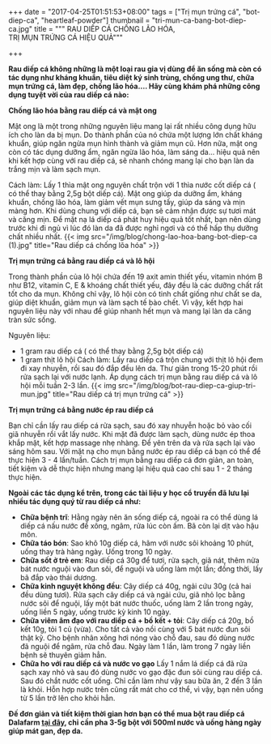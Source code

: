 +++
date = "2017-04-25T01:51:53+08:00"
tags = ["Trị mụn trứng cá", "bot-diep-ca", "heartleaf-powder"]
thumbnail = "tri-mun-ca-bang-bot-diep-ca.jpg"
title = """ RAU DIẾP CÁ CHỐNG LÃO HÓA,  
 TRỊ MỤN TRỨNG CÁ HIỆU QUẢ"""

+++

**Rau diếp cá không những là một loại rau gia vị dùng để ăn sống mà còn có tác dụng như kháng khuẩn, tiêu diệt ký sinh trùng, chống ung thư, chữa mụn trứng cá, làm đẹp, chống lão hóa…. Hãy cùng khám phá những công dụng tuyệt vời của rau diếp cá nào:**<!--more-->

**Chống lão hóa bằng rau diếp cá và mật ong**

Mật ong là một trong những nguyên liệu mang lại rất nhiều công dụng hữu ích cho làn da bị mụn. Do thành phần của nó chứa một lượng lớn chất kháng khuẩn, giúp ngăn ngừa mụn hình thành và giảm mụn cũ. Hơn nữa, mật ong còn có tác dụng dưỡng ẩm, ngăn ngừa lão hóa, làm sáng da… hiệu quả nên khi kết hợp cùng với rau diếp cá, sẽ nhanh chóng mang lại cho bạn làn da trắng mịn và làm sạch mụn.

Cách làm: Lấy 1 thìa mật ong nguyên chất trộn với 1 thìa nước cốt diếp cá ( có thể thay bằng 2,5g bột diếp cá). Mật ong giúp da dưỡng ẩm, kháng khuẩn, chống lão hóa, làm giảm vết mụn sưng tấy, giúp da sáng và mịn màng hơn. Khi dùng chung với diếp cá, bạn sẽ cảm nhận được sự tươi mát và căng mịn.
Để mặt nạ lá diếp cá phát huy hiệu quả tốt nhất, bạn nên dùng trước khi đi ngủ vì lúc đó làn da đã được nghỉ ngơi và có thể hấp thụ dưỡng chất nhiều nhất.
{{< img src="/img/blog/chong-lao-hoa-bang-bot-diep-ca (1).jpg" title="Rau diếp cá chống lõa hóa" >}} 

**Trị mụn trứng cá bằng rau diếp cá và lô hội**

Trong thành phần của lô hội chứa đến 19 axit amin thiết yếu, vitamin nhóm B như B12, vitamin C, E & khoáng chất thiết yếu, đây đều là các dưỡng chất rất tốt cho da mụn. Không chỉ vậy, lô hội còn có tinh chất giống như chất se da, giúp diệt khuẩn, giảm mụn và làm sạch tế bào chết. Vì vậy, kết hợp hai nguyên liệu này với nhau để giúp nhanh hết mụn và mang lại làn da căng tràn sức sống.

 Nguyên liệu:
 
- 1 gram rau diếp cá ( có thể thay bằng 2,5g bột diếp cá)
- 1 gram thịt lô hội 
Cách làm: Lấy rau diếp cá trộn chung với thịt lô hội đem đi xay nhuyễn, rồi sau đó đắp đều lên da. Thư giãn trong 15-20 phút rồi rửa sạch lại với nước lạnh. Áp dụng cách trị mụn bằng rau diếp cá và lô hội mỗi tuần 2-3 lần.
{{< img src="/img/blog/bot-rau-diep-ca-giup-tri-mun.jpg" title="Rau diếp cá trị mụn trứng cá" >}} 

**Trị mụn trứng cá bằng nước ép rau diếp cá**

Bạn chỉ cần lấy rau diếp cá rửa sạch, sau đó xay nhuyễn hoặc bỏ vào cối giã nhuyễn rồi vắt lấy nước. Khi mặt đã được làm sạch, dùng nước ép thoa khắp mặt, kết hợp massage nhẹ nhàng. Để yên trên da và rửa sạch lại vào sáng hôm sau. Với mặt nạ cho mụn bằng nước ép rau diếp cá bạn có thể để thực hiện 3 - 4 lần/tuần.
Cách trị mụn bằng rau diếp cá đơn giản, an toàn, tiết kiệm và dễ thực hiện nhưng mang lại hiệu quả cao chỉ sau 1 - 2 tháng thực hiện.

**Ngoài các tác dụng kể trên, trong các tài liệu y học cổ truyền đã lưu lại nhiều tác dụng quý từ rau diếp cá như:** 

- **Chữa bệnh trĩ**: Hằng ngày nên ăn sống diếp cá, ngoài ra có thể dùng lá diếp cá nấu nước để xông, ngâm, rửa lúc còn ấm. Bã còn lại dịt vào hậu môn.
- **Chữa táo bón**: Sao khô 10g diếp cá, hãm với nước sôi khoảng 10 phút, uống thay trà hàng ngày. Uống trong 10 ngày.
- **Chữa sốt ở trẻ em**: Rau diếp cá 30g để tươi, rửa sạch, giã nát, thêm nửa bát nước nguội vào đun sôi, để nguội và uống làm một lần; đồng thời, lấy bã đắp vào thái dương.
- **Chữa kinh nguyệt không đều**: Cây diếp cá 40g, ngải cứu 30g (cả hai đều dùng tươi). Rửa sạch cây diếp cá và ngải cứu, giã nhỏ lọc bằng nước sôi để nguội, lấy một bát nước thuốc, uống làm 2 lần trong ngày, uống liền 5 ngày, uống trước kỳ kinh 10 ngày.
- **Chữa viêm âm đạo với rau diếp cá + bồ kết + tỏi**: Cây diếp cá 20g, bồ kết 10g, tỏi 1 củ (vừa). Cho tất cả vào nồi cùng với 5 bát nước đun sôi thật kỹ. Cho bệnh nhân xông hơi nóng vào chỗ đau, sau đó dùng nước đã nguội để ngâm, rửa chỗ đau. Ngày làm 1 lần, làm trong 7 ngày liền bệnh sẽ thuyên giảm hẳn.
- **Chữa ho với rau diếp cá và nước vo gạo**
Lấy 1 nắm lá diếp cá đã rửa sạch xay nhỏ và sau đó dùng nước vo gạo đặc đun sôi cùng rau diếp cá. Sau đó chắt nước cốt uống.
Chỉ cần làm như vậy sau bữa ăn, 2 đến 3 lần là khỏi. Hỗn hợp nước trên cũng rất mát cho cơ thể, vì vậy, bạn nên uống từ 5 lần trở lên cho khỏi hẳn.

**Đế đơn giản và tiết kiệm thời gian hơn bạn có thể mua bột rau diếp cá Dalafarm [tại đây](/san-pham/bột-rau-diếp-cá-100g/), chỉ cần pha 3-5g bột với 500ml nước và uống hàng ngày giúp mát gan, đẹp da.**


